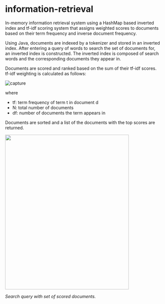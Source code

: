 # information-retrieval

In-memory information retrieval system using a HashMap based inverted index and tf-idf scoring system that assigns weighted scores to documents based on their term frequency and inverse document frequency. 

Using Java, documents are indexed by a tokenizer and stored in an inverted index. After entering a query of words to search the set of documents for, an inverted index is constructed. The inverted index is composed of search words and the corresponding documents they appear in. 

Documents are scored and ranked based on the sum of their tf-idf scores.
tf-idf weighting is calculated as follows:

![capture](https://user-images.githubusercontent.com/55144676/82721131-90f9d980-9c88-11ea-9458-16561654f37d.png)

where
* tf: term frequency of term t in document d
* N: total number of documents
* df: number of documents the term appears in 

Documents are sorted and a list of the documents with the top scores are returned.


<img src="https://user-images.githubusercontent.com/55144676/87736692-d9c0a100-c7a6-11ea-8f77-625e5c5b34a9.png" width="400" height="500">

*Search query with set of scored documents.*
